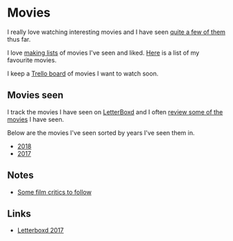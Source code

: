 # Movies
I really love watching interesting movies and I have seen [quite a few of them](https://letterboxd.com/nikitavoloboev/films/) thus far.

I love [making lists](https://letterboxd.com/nikitavoloboev/lists/) of movies I've seen and liked. [Here](https://letterboxd.com/nikitavoloboev/list/favourite-movies/) is a list of my favourite movies.

I keep a [Trello board](https://trello.com/b/jFaHJFow) of movies I want to watch soon.

## Movies seen
I track the movies I have seen on [LetterBoxd](https://letterboxd.com/nikitavoloboev/) and I often [review some of the movies](https://letterboxd.com/nikitavoloboev/films/reviews/by/added/) I have seen.

Below are the movies I've seen sorted by years I've seen them in.
- [2018](https://letterboxd.com/nikitavoloboev/films/diary/for/2018/)
- [2017](https://letterboxd.com/nikitavoloboev/films/diary/for/2017/)

## Notes
- [Some film critics to follow](https://www.reddit.com/r/flicks/comments/7lgwp1/having_a_hard_time_finding_quality_critics_on/)

## Links
- [Letterboxd 2017](https://letterboxd.com/2017/#most-popular-overall)